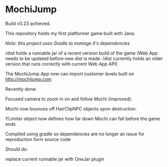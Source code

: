 # MochiJump
Build v0.23 achieved.

This repository holds my first platformer game built with Java.

*Note: this project uses Gradle to manage it's dependencies*

/dist holds a runnable jar of a recent version build of the game (Web App needs to be updated before new dist is made. /dist currently holds an older version that runs correctly with current Web App API)

The MochiJump App now can import customer levels built on http://mochijump.com

Recently done:

Focused camera to zoom in on and follow Mochi (improved).

Mochi now bounces off HairClipNPC objects upon destruction.

YLimiter object now defines how far down Mochi can fall before the game ends

Compiled using gradle so dependencies are no longer an issue for reproduction form source code

Should do:

replace current runnable jar with OneJar plugin
